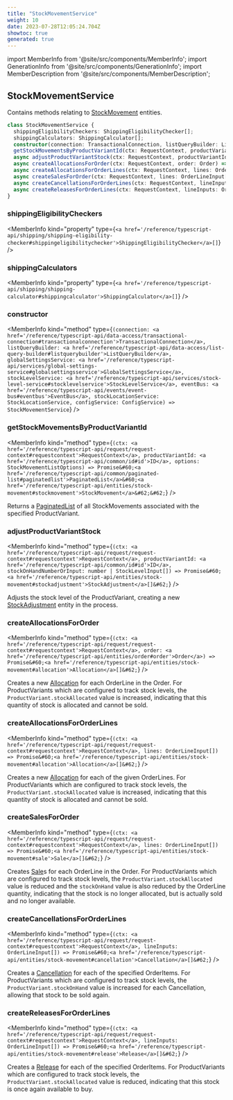 ```yaml
---
title: "StockMovementService"
weight: 10
date: 2023-07-28T12:05:24.704Z
showtoc: true
generated: true
---
```

<!-- This file was generated from the Vendure source. Do not modify. Instead, re-run the "docs:build" script -->
import MemberInfo from '@site/src/components/MemberInfo';
import GenerationInfo from '@site/src/components/GenerationInfo';
import MemberDescription from '@site/src/components/MemberDescription';


## StockMovementService

<GenerationInfo sourceFile="packages/core/src/service/services/stock-movement.service.ts" sourceLine="43" packageName="@vendure/core" />

Contains methods relating to <a href='/reference/typescript-api/entities/stock-movement#stockmovement'>StockMovement</a> entities.

```ts title="Signature"
class StockMovementService {
  shippingEligibilityCheckers: ShippingEligibilityChecker[];
  shippingCalculators: ShippingCalculator[];
  constructor(connection: TransactionalConnection, listQueryBuilder: ListQueryBuilder, globalSettingsService: GlobalSettingsService, stockLevelService: StockLevelService, eventBus: EventBus, stockLocationService: StockLocationService, configService: ConfigService)
  getStockMovementsByProductVariantId(ctx: RequestContext, productVariantId: ID, options: StockMovementListOptions) => Promise<PaginatedList<StockMovement>>;
  async adjustProductVariantStock(ctx: RequestContext, productVariantId: ID, stockOnHandNumberOrInput: number | StockLevelInput[]) => Promise<StockAdjustment[]>;
  async createAllocationsForOrder(ctx: RequestContext, order: Order) => Promise<Allocation[]>;
  async createAllocationsForOrderLines(ctx: RequestContext, lines: OrderLineInput[]) => Promise<Allocation[]>;
  async createSalesForOrder(ctx: RequestContext, lines: OrderLineInput[]) => Promise<Sale[]>;
  async createCancellationsForOrderLines(ctx: RequestContext, lineInputs: OrderLineInput[]) => Promise<Cancellation[]>;
  async createReleasesForOrderLines(ctx: RequestContext, lineInputs: OrderLineInput[]) => Promise<Release[]>;
}
```

<div className="members-wrapper">

### shippingEligibilityCheckers

<MemberInfo kind="property" type={`<a href='/reference/typescript-api/shipping/shipping-eligibility-checker#shippingeligibilitychecker'>ShippingEligibilityChecker</a>[]`}   />


### shippingCalculators

<MemberInfo kind="property" type={`<a href='/reference/typescript-api/shipping/shipping-calculator#shippingcalculator'>ShippingCalculator</a>[]`}   />


### constructor

<MemberInfo kind="method" type={`(connection: <a href='/reference/typescript-api/data-access/transactional-connection#transactionalconnection'>TransactionalConnection</a>, listQueryBuilder: <a href='/reference/typescript-api/data-access/list-query-builder#listquerybuilder'>ListQueryBuilder</a>, globalSettingsService: <a href='/reference/typescript-api/services/global-settings-service#globalsettingsservice'>GlobalSettingsService</a>, stockLevelService: <a href='/reference/typescript-api/services/stock-level-service#stocklevelservice'>StockLevelService</a>, eventBus: <a href='/reference/typescript-api/events/event-bus#eventbus'>EventBus</a>, stockLocationService: StockLocationService, configService: ConfigService) => StockMovementService`}   />


### getStockMovementsByProductVariantId

<MemberInfo kind="method" type={`(ctx: <a href='/reference/typescript-api/request/request-context#requestcontext'>RequestContext</a>, productVariantId: <a href='/reference/typescript-api/common/id#id'>ID</a>, options: StockMovementListOptions) => Promise&#60;<a href='/reference/typescript-api/common/paginated-list#paginatedlist'>PaginatedList</a>&#60;<a href='/reference/typescript-api/entities/stock-movement#stockmovement'>StockMovement</a>&#62;&#62;`}   />

Returns a <a href='/reference/typescript-api/common/paginated-list#paginatedlist'>PaginatedList</a> of all StockMovements associated with the specified ProductVariant.
### adjustProductVariantStock

<MemberInfo kind="method" type={`(ctx: <a href='/reference/typescript-api/request/request-context#requestcontext'>RequestContext</a>, productVariantId: <a href='/reference/typescript-api/common/id#id'>ID</a>, stockOnHandNumberOrInput: number | StockLevelInput[]) => Promise&#60;<a href='/reference/typescript-api/entities/stock-movement#stockadjustment'>StockAdjustment</a>[]&#62;`}   />

Adjusts the stock level of the ProductVariant, creating a new <a href='/reference/typescript-api/entities/stock-movement#stockadjustment'>StockAdjustment</a> entity
in the process.
### createAllocationsForOrder

<MemberInfo kind="method" type={`(ctx: <a href='/reference/typescript-api/request/request-context#requestcontext'>RequestContext</a>, order: <a href='/reference/typescript-api/entities/order#order'>Order</a>) => Promise&#60;<a href='/reference/typescript-api/entities/stock-movement#allocation'>Allocation</a>[]&#62;`}   />

Creates a new <a href='/reference/typescript-api/entities/stock-movement#allocation'>Allocation</a> for each OrderLine in the Order. For ProductVariants
which are configured to track stock levels, the `ProductVariant.stockAllocated` value is
increased, indicating that this quantity of stock is allocated and cannot be sold.
### createAllocationsForOrderLines

<MemberInfo kind="method" type={`(ctx: <a href='/reference/typescript-api/request/request-context#requestcontext'>RequestContext</a>, lines: OrderLineInput[]) => Promise&#60;<a href='/reference/typescript-api/entities/stock-movement#allocation'>Allocation</a>[]&#62;`}   />

Creates a new <a href='/reference/typescript-api/entities/stock-movement#allocation'>Allocation</a> for each of the given OrderLines. For ProductVariants
which are configured to track stock levels, the `ProductVariant.stockAllocated` value is
increased, indicating that this quantity of stock is allocated and cannot be sold.
### createSalesForOrder

<MemberInfo kind="method" type={`(ctx: <a href='/reference/typescript-api/request/request-context#requestcontext'>RequestContext</a>, lines: OrderLineInput[]) => Promise&#60;<a href='/reference/typescript-api/entities/stock-movement#sale'>Sale</a>[]&#62;`}   />

Creates <a href='/reference/typescript-api/entities/stock-movement#sale'>Sale</a>s for each OrderLine in the Order. For ProductVariants
which are configured to track stock levels, the `ProductVariant.stockAllocated` value is
reduced and the `stockOnHand` value is also reduced by the OrderLine quantity, indicating
that the stock is no longer allocated, but is actually sold and no longer available.
### createCancellationsForOrderLines

<MemberInfo kind="method" type={`(ctx: <a href='/reference/typescript-api/request/request-context#requestcontext'>RequestContext</a>, lineInputs: OrderLineInput[]) => Promise&#60;<a href='/reference/typescript-api/entities/stock-movement#cancellation'>Cancellation</a>[]&#62;`}   />

Creates a <a href='/reference/typescript-api/entities/stock-movement#cancellation'>Cancellation</a> for each of the specified OrderItems. For ProductVariants
which are configured to track stock levels, the `ProductVariant.stockOnHand` value is
increased for each Cancellation, allowing that stock to be sold again.
### createReleasesForOrderLines

<MemberInfo kind="method" type={`(ctx: <a href='/reference/typescript-api/request/request-context#requestcontext'>RequestContext</a>, lineInputs: OrderLineInput[]) => Promise&#60;<a href='/reference/typescript-api/entities/stock-movement#release'>Release</a>[]&#62;`}   />

Creates a <a href='/reference/typescript-api/entities/stock-movement#release'>Release</a> for each of the specified OrderItems. For ProductVariants
which are configured to track stock levels, the `ProductVariant.stockAllocated` value is
reduced, indicating that this stock is once again available to buy.


</div>

